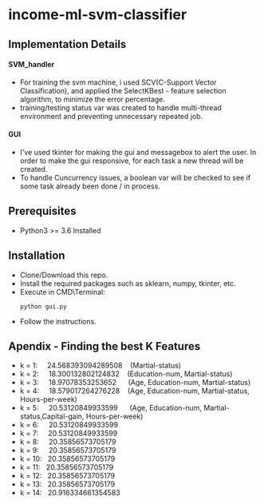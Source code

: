 
# income-ml-svm-classifier

## Implementation Details
  
#### SVM_handler
 * For training the svm machine, i used SCV(C-Support Vector Classification),  and applied the SelectKBest - feature selection algorithm, to minimize the error percentage.
 * training/testing status var was created to handle multi-thread environment and preventing unnecessary repeated job.
  
#### GUI
  * I've used tkinter for making the gui and messagebox to alert the user. In order to make the gui responsive, for each task a new thread will be created.
   * To handle Cuncurrency issues, a boolean var will be checked to see if some task already been done / in process.
  
## Prerequisites
  * Python3 >= 3.6  Installed
  
## Installation

  * Clone/Download this repo.
  * Install the required packages such as sklearn, numpy, tkinter, etc.
  * Execute in CMD\Terminal:
    ```
    python gui.py
    ``` 
  * Follow the instructions.
  
## Apendix - Finding the best K Features
  * k = 1:   &nbsp;  &nbsp; 24.568393094289508   &nbsp;  &nbsp;(Martial-status)
  * k = 2:   &nbsp;  &nbsp; 18.300132802124832   &nbsp;  &nbsp;(Education-num, Martial-status)
  * k = 3:   &nbsp;  &nbsp; 18.97078353253652   &nbsp;&nbsp;&nbsp;&nbsp; (Age, Education-num, Martial-status)
  * k = 4:   &nbsp;  &nbsp; 18.579017264276228  &nbsp;  &nbsp;(Age, Education-num, Martial-status, Hours-per-week)
  * k = 5:   &nbsp;  &nbsp; 20.53120849933599  &nbsp;&nbsp;&nbsp;&nbsp; (Age, Education-num, Martial-status,Capital-gain,  Hours-per-week)
  * k = 6:   &nbsp;  &nbsp; 20.53120849933599
  * k = 7:   &nbsp;  &nbsp; 20.53120849933599
  * k = 8:   &nbsp;  &nbsp; 20.35856573705179
  * k = 9:   &nbsp;  &nbsp; 20.35856573705179
  * k = 10:  &nbsp; 20.35856573705179
  * k = 11:  &nbsp; 20.35856573705179
  * k = 12:  &nbsp; 20.35856573705179
  * k = 13:  &nbsp; 20.35856573705179
  * k = 14:  &nbsp; 20.916334661354583












  
  


